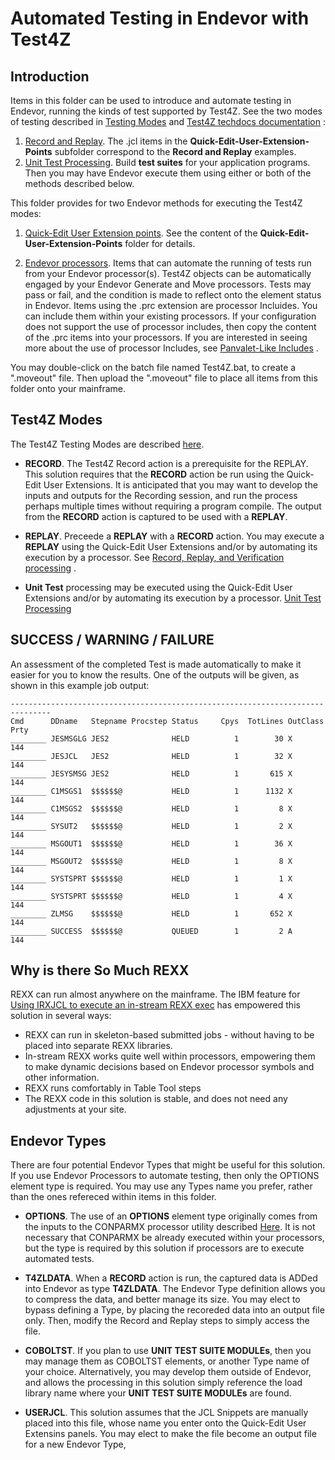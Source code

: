 # Automated Testing in Endevor with Test4Z

## Introduction

Items in this folder can be used to introduce and automate testing in Endevor, running the kinds of test supported by Test4Z. 
See the two modes of testing described in [Testing Modes](https://techdocs.broadcom.com/us/en/ca-mainframe-software/devops/test4z/1-0/administrating/define-options-for-unit-and-record-and-replay.html) and [Test4Z techdocs documentation](https://techdocs.broadcom.com/us/en/ca-mainframe-software/devops/test4z/1-0.html) :

1. [Record and Replay](https://techdocs.broadcom.com/us/en/ca-mainframe-software/devops/test4z/1-0/administrating/record-replay-and-verification-processing.html). The .jcl items in the **Quick-Edit-User-Extension-Points** subfolder correspond to the **Record and Replay** examples.
2. [Unit Test Processing](https://techdocs.broadcom.com/us/en/ca-mainframe-software/devops/test4z/1-0/administrating/unit-test-processing.html). Build **test suites** for your application programs. Then you may have Endevor execute them using either or both of the methods described below. 



This folder provides for two Endevor methods for executing the Test4Z modes:

1. [Quick-Edit User Extension points](https://techdocs.broadcom.com/us/en/ca-mainframe-software/devops/ca-endevor-software-change-manager/19-0/using/quick-edit-option/quick-edit-user-extension-points.html). 
See the content of the **Quick-Edit-User-Extension-Points** folder for details.

2. [Endevor processors](https://techdocs.broadcom.com/us/en/ca-mainframe-software/devops/ca-endevor-software-change-manager/19-0/administrating/processors.html).   Items that can automate the running of tests run from your Endevor processor(s). Test4Z objects can be automatically engaged by your Endevor Generate and Move processors. Tests may pass or fail, and the condition is made to reflect onto the element status in Endevor. Items using the .prc extension are processor Incluides. You can include them within your existing processors. If your configuration does not support the use of processor includes, then copy the content of the .prc items into your processors. If you are interested in seeing more about the use of processor Includes, see [Panvalet-Like Includes](https://community.broadcom.com/viewdocument/panvalet-like-includes?CommunityKey=592eb6c9-73f7-460f-9aa9-e5194cdafcd2&tab=librarydocuments) .

You may double-click on the batch file named Test4Z.bat, to create a ".moveout" file. Then upload the ".moveout" file to place all items from this folder onto your mainframe. 

## Test4Z Modes


The Test4Z Testing Modes are described [here](https://techdocs.broadcom.com/us/en/ca-mainframe-software/devops/test4z/1-0/administrating/define-options-for-unit-and-record-and-replay.html). 


- **RECORD**. The Test4Z Record action is a prerequisite for the REPLAY. This solution requires that the **RECORD** action  be run using the Quick-Edit User Extensions. It is anticipated that you may want to develop the inputs and outputs for the Recording session, and run the process perhaps multiple times without requiring a program compile. The output from the **RECORD** action is captured to be used with a **REPLAY**.


- **REPLAY**.  Preceede a **REPLAY** with a **RECORD** action. You may execute a **REPLAY** using the Quick-Edit User Extensions and/or by automating its execution by a processor.  See [Record, Replay, and Verification processing](https://techdocs.broadcom.com/us/en/ca-mainframe-software/devops/test4z/1-0/administrating/record-replay-and-verification-processing.html) .


- **Unit Test** processing may be executed using the Quick-Edit User Extensions and/or by automating its execution by a processor.  [Unit Test Processing](https://techdocs.broadcom.com/us/en/ca-mainframe-software/devops/test4z/1-0/administrating/unit-test-processing.html)

## SUCCESS / WARNING / FAILURE

An assessment of the completed Test is made automatically to make it easier for you to know the results. One of the outputs will be given, as shown in this example job output: 

    -------------------------------------------------------------------------------
    Cmd      DDname   Stepname Procstep Status     Cpys  TotLines OutClass Prty    
    ________ JESMSGLG JES2              HELD          1        30 X         144   
    ________ JESJCL   JES2              HELD          1        32 X         144   
    ________ JESYSMSG JES2              HELD          1       615 X         144   
    ________ C1MSGS1  $$$$$$@           HELD          1      1132 X         144   
    ________ C1MSGS2  $$$$$$@           HELD          1         8 X         144   
    ________ SYSUT2   $$$$$$@           HELD          1         2 X         144   
    ________ MSGOUT1  $$$$$$@           HELD          1        36 X         144   
    ________ MSGOUT2  $$$$$$@           HELD          1         8 X         144   
    ________ SYSTSPRT $$$$$$@           HELD          1         1 X         144   
    ________ SYSTSPRT $$$$$$@           HELD          1         4 X         144   
    ________ ZLMSG    $$$$$$@           HELD          1       652 X         144   
    ________ SUCCESS  $$$$$$@           QUEUED        1         2 A         144   
    
  

## Why is there So Much REXX

REXX can run almost anywhere on the mainframe. The IBM feature for [Using IRXJCL to execute an in-stream REXX exec](https://www.ibm.com/docs/en/zos/2.5.0?topic=routine-using-irxjcl-execute-in-stream-rexx-exec) has empowered this solution in several ways:

- REXX can run in skeleton-based submitted jobs - without having to be placed into separate REXX libraries.
- In-stream REXX works quite well within processors, empowering them to make dynamic decisions based on Endevor processor symbols and other information.
- REXX runs comfortably in Table Tool steps 
- The REXX code in this solution is stable, and does not need any adjustments at your site.


## Endevor Types

There are four potential Endevor Types that might be useful for this solution. If you use Endevor Processors to automate testing, then only the OPTIONS element type is required. You may use any Types name you prefer, rather than the ones refereced within items in this folder. 

- **OPTIONS**. The use of an **OPTIONS** element type originally comes from the inputs to the CONPARMX processor utility described [Here](https://techdocs.broadcom.com/us/en/ca-mainframe-software/devops/ca-endevor-software-change-manager/19-0/administrating/processors/processor-utilities/conparmx-utility.html). It is not necessary that CONPARMX be already executed within your processors, but the type is required by this solution if processors are to execute automated tests.


- **T4ZLDATA**.  When a **RECORD** action is run, the captured data is ADDed into Endevor as type **T4ZLDATA**. The Endevor Type definition allows you to compress the data, and better manage its size. You may elect to bypass defining a Type, by placing the recoreded data into an output file only. Then, modify the Record and Replay steps to simply access the file.  


- **COBOLTST**.  If you plan to use **UNIT TEST SUITE MODULEs**, then you may manage them as COBOLTST elements, or another Type name of your choice. Alternatively, you may develop them outside of Endevor, and allows the processing in this solution simply reference the load library name where your **UNIT TEST SUITE MODULEs** are found.

- **USERJCL**.  This solution assumes that the JCL Snippets are manually placed into this file, whose name you enter onto the Quick-Edit User Extensins panels. You may elect to make the file become an output file for a new Endevor Type,


